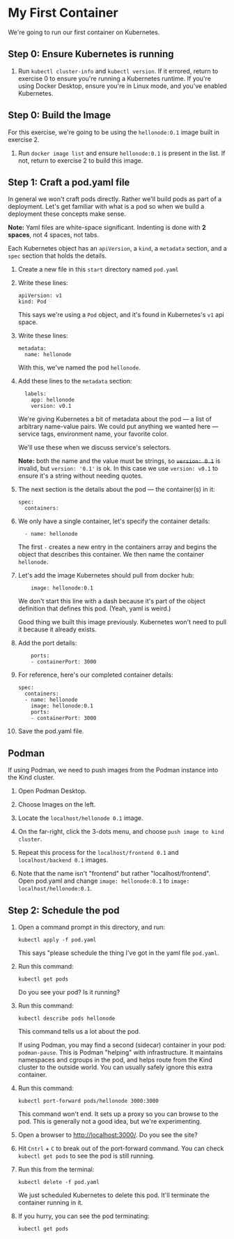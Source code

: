 My First Container
==================

We're going to run our first container on Kubernetes.


Step 0: Ensure Kubernetes is running
------------------------------------

1. Run `kubectl cluster-info` and `kubectl version`.  If it errored, return to exercise 0 to ensure you're running a Kubernetes runtime.  If you're using Docker Desktop, ensure you're in Linux mode, and you've enabled Kubernetes.


Step 0: Build the Image
-----------------------

For this exercise, we're going to be using the `hellonode:0.1` image built in exercise 2.

1. Run `docker image list` and ensure `hellonode:0.1` is present in the list.  If not, return to exercise 2 to build this image.


Step 1: Craft a pod.yaml file
-----------------------------

In general we won't craft pods directly.  Rather we'll build pods as part of a deployment.  Let's get familiar with what is a pod so when we build a deployment these concepts make sense.

**Note:** Yaml files are white-space significant.  Indenting is done with **2 spaces**, not 4 spaces, not tabs.

Each Kubernetes object has an `apiVersion`, a `kind`, a `metadata` section, and a `spec` section that holds the details.

1. Create a new file in this `start` directory named `pod.yaml`

2. Write these lines:

   ```
   apiVersion: v1
   kind: Pod
   ```

   This says we're using a `Pod` object, and it's found in Kubernetes's `v1` api space.

3. Write these lines:

   ```
   metadata:
     name: hellonode
   ```

   With this, we've named the pod `hellonode`.

4. Add these lines to the `metadata` section:

   ```
     labels:
       app: hellonode
       version: v0.1
   ```

   We're giving Kubernetes a bit of metadata about the pod — a list of arbitrary name-value pairs.  We could put anything we wanted here — service tags, environment name, your favorite color.

   We'll use these when we discuss service's selectors.

   **Note:** both the name and the value must be strings, so ~~`version: 0.1`~~ is invalid, but `version: '0.1'` is ok.  In this case we use `version: v0.1` to ensure it's a string without needing quotes.

5. The next section is the details about the pod — the container(s) in it:

   ```
   spec:
     containers:
   ```

6. We only have a single container, let's specify the container details:

   ```
     - name: hellonode
   ```

   The first `-` creates a new entry in the containers array and begins the object that describes this container.  We then name the container `hellonode`.

7. Let's add the image Kubernetes should pull from docker hub:

   ```
       image: hellonode:0.1
   ```

   We don't start this line with a dash because it's part of the object definition that defines this pod.  (Yeah, yaml is weird.)

   Good thing we built this image previously.  Kubernetes won't need to pull it because it already exists.

8. Add the port details:

   ```
       ports:
       - containerPort: 3000
   ```

8. For reference, here's our completed container details:

   ```
   spec:
     containers:
     - name: hellonode
       image: hellonode:0.1
       ports:
       - containerPort: 3000
   ```

9. Save the pod.yaml file.


Podman
------

If using Podman, we need to push images from the Podman instance into the Kind cluster.

1. Open Podman Desktop.

2. Choose Images on the left.

3. Locate the `localhost/hellonode 0.1` image.

4. On the far-right, click the 3-dots menu, and choose `push image to kind cluster`.

5. Repeat this process for the `localhost/frontend 0.1` and `localhost/backend 0.1` images.

6. Note that the name isn't "frontend" but rather "localhost/frontend". Open pod.yaml and change `image: hellonode:0.1` to `image: localhost/hellonode:0.1`.


Step 2: Schedule the pod
------------------------

1. Open a command prompt in this directory, and run:

   ```
   kubectl apply -f pod.yaml
   ```

   This says "please schedule the thing I've got in the yaml file `pod.yaml`.

2. Run this command:

   ```
   kubectl get pods
   ```

   Do you see your pod?  Is it running?

3. Run this command:

   ```
   kubectl describe pods hellonode
   ```

   This command tells us a lot about the pod.

   If using Podman, you may find a second (sidecar) container in your pod: `podman-pause`.  This is Podman "helping" with infrastructure.  It maintains namespaces and cgroups in the pod, and helps route from the Kind cluster to the outside world.  You can usually safely ignore this extra container.

4. Run this command:

   ```
   kubectl port-forward pods/hellonode 3000:3000
   ```

   This command won't end.  It sets up a proxy so you can browse to the pod.  This is generally not a good idea, but we're experimenting.

5. Open a browser to [http://localhost:3000/](http://localhost:3000/).  Do you see the site?

6. Hit `Cntrl` + `C` to break out of the port-forward command.  You can check `kubectl get pods` to see the pod is still running.

7. Run this from the terminal:

   ```
   kubectl delete -f pod.yaml
   ```

   We just scheduled Kubernetes to delete this pod.  It'll terminate the container running in it.

8. If you hurry, you can see the pod terminating:

   ```
   kubectl get pods
   ```
